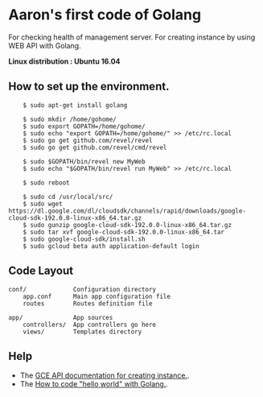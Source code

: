 # Aaron's first code of Golang

For checking health of management server.
For creating instance by using WEB API with Golang.

**Linux distribution : Ubuntu 16.04**



## How to set up the environment.

        $ sudo apt-get install golang

        $ sudo mkdir /home/gohome/
        $ sudo export GOPATH=/home/gohome/
        $ sudo echo "export GOPATH=/home/gohome/" >> /etc/rc.local
        $ sudo go get github.com/revel/revel
        $ sudo go get github.com/revel/cmd/revel

        $ sudo $GOPATH/bin/revel new MyWeb
        $ sudo echo "$GOPATH/bin/revel run MyWeb" >> /etc/rc.local

        $ sudo reboot

        $ sudo cd /usr/local/src/     
        $ sudo wget https://dl.google.com/dl/cloudsdk/channels/rapid/downloads/google-cloud-sdk-192.0.0-linux-x86_64.tar.gz
        $ sudo gunzip google-cloud-sdk-192.0.0-linux-x86_64.tar.gz 
        $ sudo tar xvf google-cloud-sdk-192.0.0-linux-x86_64.tar 
        $ sudo google-cloud-sdk/install.sh
        $ sudo gcloud beta auth application-default login



## Code Layout

    conf/             Configuration directory
        app.conf      Main app configuration file
        routes        Routes definition file

    app/              App sources
        controllers/  App controllers go here
        views/        Templates directory


## Help

* The [GCE API documentation for creating instance.](https://cloud.google.com/compute/docs/reference/rest/beta/instances/insert).
* The [How to code "hello world" with Golang.](https://revel.github.io/tutorial/firstapp.html).

